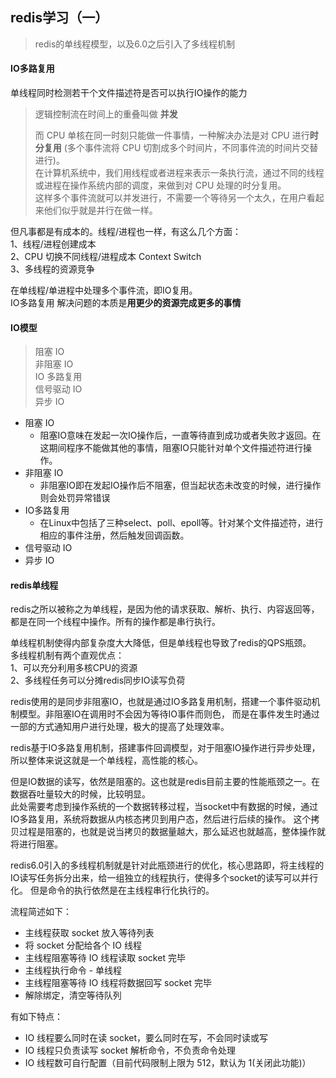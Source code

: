 <!--
2020-04-03 09:22:33
https://ae01.alicdn.com/kf/Haf4d3b0529ba47669bf69c7bfc71a5f1Y.png
redis
redis学习（一）
redis的单线程模型，以及6.0之后引入了多线程机制
redis的单线程模型，以及6.0之后引入了多线程机制
-->

## redis学习（一）

> redis的单线程模型，以及6.0之后引入了多线程机制

#### IO多路复用
单线程同时检测若干个文件描述符是否可以执行IO操作的能力
> 逻辑控制流在时间上的重叠叫做 **并发**
>
> 而 CPU 单核在同一时刻只能做一件事情，一种解决办法是对 CPU 进行**时分复用** (多个事件流将 CPU 切割成多个时间片，不同事件流的时间片交替进行)。  
> 在计算机系统中，我们用线程或者进程来表示一条执行流，通过不同的线程或进程在操作系统内部的调度，来做到对 CPU 处理的时分复用。  
> 这样多个事件流就可以并发进行，不需要一个等待另一个太久，在用户看起来他们似乎就是并行在做一样。

但凡事都是有成本的。线程/进程也一样，有这么几个方面：  
1、线程/进程创建成本  
2、CPU 切换不同线程/进程成本 Context Switch  
3、多线程的资源竞争

在单线程/单进程中处理多个事件流，即IO复用。  
IO多路复用 解决问题的本质是**用更少的资源完成更多的事情**

#### IO模型
> 阻塞 IO  
> 非阻塞 IO  
> IO 多路复用  
> 信号驱动 IO  
> 异步 IO

* 阻塞 IO
    * 阻塞IO意味在发起一次IO操作后，一直等待直到成功或者失败才返回。在这期间程序不能做其他的事情，阻塞IO只能针对单个文件描述符进行操作。
* 非阻塞 IO
    * 非阻塞IO即在发起IO操作后不阻塞，但当起状态未改变的时候，进行操作则会处罚异常错误
* IO多路复用
    * 在Linux中包括了三种select、poll、epoll等。针对某个文件描述符，进行相应的事件注册，然后触发回调函数。
* 信号驱动 IO
* 异步 IO

#### redis单线程 
redis之所以被称之为单线程，是因为他的请求获取、解析、执行、内容返回等，都是在同一个线程中操作。所有的操作都是串行执行。

单线程机制使得内部复杂度大大降低，但是单线程也导致了redis的QPS瓶颈。  
多线程机制有两个直观优点：  
1、可以充分利用多核CPU的资源  
2、多线程任务可以分摊redis同步IO读写负荷

redis使用的是同步非阻塞IO，也就是通过IO多路复用机制，搭建一个事件驱动机制模型。非阻塞IO在调用时不会因为等待IO事件而则色，
而是在事件发生时通过一部的方式通知用户进行处理，极大的提高了处理效率。

redis基于IO多路复用机制，搭建事件回调模型，对于阻塞IO操作进行异步处理，所以整体来说这就是一个单线程，高性能的核心。

但是IO数据的读写，依然是阻塞的。这也就是redis目前主要的性能瓶颈之一。在数据吞吐量较大的时候，比较明显。  
此处需要考虑到操作系统的一个数据转移过程，当socket中有数据的时候，通过IO多路复用，系统将数据从内核态拷贝到用户态，然后进行后续的操作。
这个拷贝过程是阻塞的，也就是说当拷贝的数据量越大，那么延迟也就越高，整体操作就将进行阻塞。

redis6.0引入的多线程机制就是针对此瓶颈进行的优化，核心思路即，将主线程的IO读写任务拆分出来，给一组独立的线程执行，使得多个socket的读写可以并行化。
但是命令的执行依然是在主线程串行化执行的。

流程简述如下：  
* 主线程获取 socket 放入等待列表
* 将 socket 分配给各个 IO 线程
* 主线程阻塞等待 IO 线程读取 socket 完毕
* 主线程执行命令 - 单线程
* 主线程阻塞等待 IO 线程将数据回写 socket 完毕
* 解除绑定，清空等待队列

有如下特点：
* IO 线程要么同时在读 socket，要么同时在写，不会同时读或写
* IO 线程只负责读写 socket 解析命令，不负责命令处理
* IO 线程数可自行配置（目前代码限制上限为 512，默认为 1(关闭此功能)）
